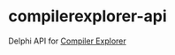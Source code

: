 # compilerexplorer-api
Delphi API for [Compiler Explorer](https://github.com/mattgodbolt/compiler-explorer)
